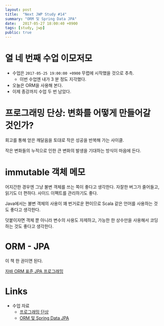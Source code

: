 ```yaml
---
layout: post
title:  "Next JWP Study #14"
summary: "ORM 및 Spring Data JPA"
date:   2017-05-27 18:00:40 +0900
tags: [study, jwp]
public: true
---
```


# 열 네 번째 수업 이모저모

* 수업은 `2017-05-25 19:00:00 +0900` 무렵에 시작했을 것으로 추측.
    * 이번 수업엔 내가 3 분 정도 지각했다.
* 오늘은 ORM을 사용해 본다.
* 이제 종강까지 수업 두 번 남았다.

# 프로그래밍 단상: 변화를 어떻게 만들어갈 것인가?

회고를 통해 얻은 깨달음을 토대로 작은 성공을 반복해 가는 사이클.

작은 변화들의 누적으로 인한 큰 변화의 발생을 기대하는 방식이 마음에 든다.

# immutable 객체 메모

어지간한 경우엔 그냥 불변 객체를 쓰는 쪽이 좋다고 생각한다.
자잘한 버그가 줄어들고, 읽기도 더 편하다. 사이드 이펙트를 관리하기도 좋다.

Java에서는 불변 객체의 사용이 꽤 번거로운 편이므로
Scala 같은 언어를 사용하는 것도 좋다고 생각한다.

덧붙이자면 객체 뿐 아니라 변수의 사용도 자제하고,
가능한 한 상수만을 사용해서 코딩하는 것도 좋다고 생각한다.

# ORM - JPA

이 책 한 권이면 된다.

[자바 ORM 표준 JPA 프로그래밍](http://www.acornpub.co.kr/book/jpa-programmig)

# Links

* 수업 자료
    * [프로그래밍 단상](https://nextstep.camp/courses/-KgDNT4rfavb_BzYLBXr/-KgqHPfpV1xrdi1_T9ne/lessons/-Kk9mNZRospN5eO7duC0)
    * [ORM 및 Spring Data JPA](https://nextstep.camp/courses/-KgDNT4rfavb_BzYLBXr/-KihchAcnJJxzb909TBT/lessons/-Kihe0w5_EXX4St6SZcT)
